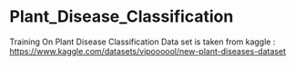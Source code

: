 # Plant_Disease_Classification
Training On Plant Disease Classification
Data set is taken from kaggle :
https://www.kaggle.com/datasets/vipoooool/new-plant-diseases-dataset
